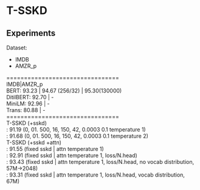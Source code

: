 # T-SSKD

## Experiments
Dataset:
- IMDB 
- AMZR_p

================================ <br>
IMDB|AMZR_p <br>
BERT: 93.23 | 94.67 (256/32) | 95.30(130000)<br>
DitilBERT: 92.70 | - <br>
MiniLM: 92.96 | - <br>
Trans: 80.88 | - <br>
================================ <br>
T-SSKD (+sskd) <br>
: 91.19 (0, 01. 500, 16, 150, 42, 0.0003 0.1 temperature 1) <br>
: 91.68 (0, 01. 500, 16, 150, 42, 0.0003 0.1 temperature 2) <br>
T-SSKD (+sskd +attn) <br>
: 91.55 (fixed sskd | attn temperature 1) <br>
: 92.91 (fixed sskd | attn temperature 1, loss/N.head) <br>
: 93.43 (fixed sskd | attn temperature 1, loss/N.head, no vocab distribution, 57M->2048) <br>
: 93.31 (fixed sskd | attn temperature 1, loss/N.head, vocab distribution, 67M) <br>
